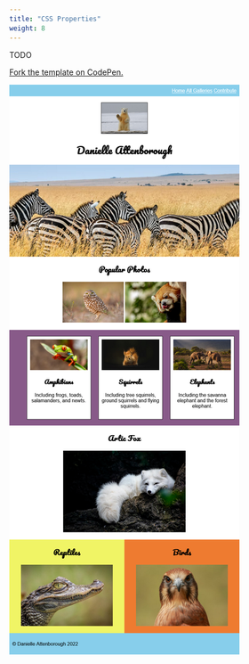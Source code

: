 ```yaml
---
title: "CSS Properties"
weight: 8
---
```


TODO

[Fork the template on CodePen.](https://codepen.io/shecodesaus/pen/JjOezbg)


![Screenshot of completed webpage.](../images/animals.png)



